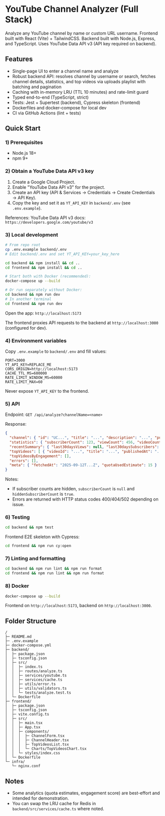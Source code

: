 # YouTube Channel Analyzer (Full Stack)

Analyze any YouTube channel by name or custom URL username. Frontend built with React (Vite) + TailwindCSS. Backend built with Node.js, Express, and TypeScript. Uses YouTube Data API v3 (API key required on backend).

## Features
- Single-page UI to enter a channel name and analyze
- Robust backend API: resolves channel by username or search, fetches channel details, statistics, and top videos via uploads playlist with batching and pagination
- Caching with in-memory LRU (TTL 10 minutes) and rate-limit guard
- Typed end-to-end (TypeScript, strict)
- Tests: Jest + Supertest (backend), Cypress skeleton (frontend)
- Dockerfiles and docker-compose for local dev
- CI via GitHub Actions (lint + tests)

## Quick Start

### 1) Prerequisites
- Node.js 18+
- npm 9+

### 2) Obtain a YouTube Data API v3 key
1. Create a Google Cloud Project.
2. Enable "YouTube Data API v3" for the project.
3. Create an API key (API & Services → Credentials → Create Credentials → API Key).
4. Copy the key and set it as `YT_API_KEY` in `backend/.env` (see `.env.example`).

References: YouTube Data API v3 docs: `https://developers.google.com/youtube/v3`

### 3) Local development
```bash
# From repo root
cp .env.example backend/.env
# Edit backend/.env and set YT_API_KEY=your_key_here

cd backend && npm install && cd ..
cd frontend && npm install && cd ..

# Start both with Docker (recommended):
docker-compose up --build

# Or run separately without Docker:
cd backend && npm run dev
# In another terminal
cd frontend && npm run dev
```

Open the app: `http://localhost:5173`

The frontend proxies API requests to the backend at `http://localhost:3000` (configured for dev).

### 4) Environment variables
Copy `.env.example` to `backend/.env` and fill values:
```
PORT=3000
YT_API_KEY=REPLACE_ME
CORS_ORIGIN=http://localhost:5173
CACHE_TTL_MS=600000
RATE_LIMIT_WINDOW_MS=60000
RATE_LIMIT_MAX=60
```

Never expose `YT_API_KEY` to the frontend.

### 5) API
Endpoint: `GET /api/analyze?channelName=<name>`

Response:
```json
{
  "channel": { "id": "UC...", "title": "...", "description": "...", "publishedAt": "...", "thumbnailUrl": "...", "country": "US" },
  "statistics": { "subscriberCount": 123, "viewCount": 456, "videoCount": 78, "hiddenSubscriberCount": false },
  "recentSummary": { "last30daysViews": null, "last30daysSubscribers": null },
  "topVideos": [ { "videoId": "...", "title": "...", "publishedAt": "...", "viewCount": 123, "likeCount": 45, "commentCount": 6, "thumbnail": "..." } ],
  "topVideosByEngagement": [],
  "errors": [],
  "meta": { "fetchedAt": "2025-09-12T...Z", "quotaUsedEstimate": 15 }
}
```

Notes:
- If subscriber counts are hidden, `subscriberCount` is `null` and `hiddenSubscriberCount` is `true`.
- Errors are returned with HTTP status codes 400/404/502 depending on issue.

### 6) Testing
```bash
cd backend && npm test
```

Frontend E2E skeleton with Cypress:
```bash
cd frontend && npm run cy:open
```

### 7) Linting and formatting
```bash
cd backend && npm run lint && npm run format
cd frontend && npm run lint && npm run format
```

### 8) Docker
```bash
docker-compose up --build
```
Frontend on `http://localhost:5173`, backend on `http://localhost:3000`.

## Folder Structure
```
/
├─ README.md
├─ .env.example
├─ docker-compose.yml
├─ backend/
│  ├─ package.json
│  ├─ tsconfig.json
│  ├─ src/
│  │  ├─ index.ts
│  │  ├─ routes/analyze.ts
│  │  ├─ services/youtube.ts
│  │  ├─ services/cache.ts
│  │  ├─ utils/error.ts
│  │  ├─ utils/validators.ts
│  │  └─ tests/analyze.test.ts
│  └─ Dockerfile
├─ frontend/
│  ├─ package.json
│  ├─ tsconfig.json
│  ├─ vite.config.ts
│  ├─ src/
│  │  ├─ main.tsx
│  │  ├─ App.tsx
│  │  ├─ components/
│  │  │  ├─ ChannelForm.tsx
│  │  │  ├─ ChannelHeader.tsx
│  │  │  ├─ TopVideosList.tsx
│  │  │  └─ Charts/TopVideosChart.tsx
│  │  └─ styles/index.css
│  └─ Dockerfile
└─ infra/
   └─ nginx.conf
```

## Notes
- Some analytics (quota estimates, engagement score) are best-effort and intended for demonstration.
- You can swap the LRU cache for Redis in `backend/src/services/cache.ts` where noted.



